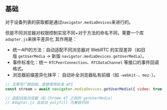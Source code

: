 ## 基础

对于设备列表的获取都是通过`navigator.mediaDevices`来进行的。

但是不同浏览器对权限控制实现不同+对于方法的命名不同，需要一个库`adapter.js`来抹平差异化
其作用是：
- 统一API的方法：自动适配不同浏览器对 WebRTC 的实现差异（如旧版 `getUserMedia` → 新版 `navigator.mediaDevices.getUserMedia`）。
- 事件标准化：统一 `RTCPeerConnection`、`RTCDataChannel` 等接口的事件回调格式。
- 浏览器前缀差异化抹平： 自动补全浏览器私有前缀（如 `-webkit-`、`moz-`）。

```javascript
// 无需写厂商前缀，直接使用标准 API
const stream = await navigator.mediaDevices.getUserMedia({ video: true });

// 适配旧版浏览器（如 Chrome 47 之前的 getUserMedia）
// Adapter.js 会自动 polyfill 为兼容代码
```
